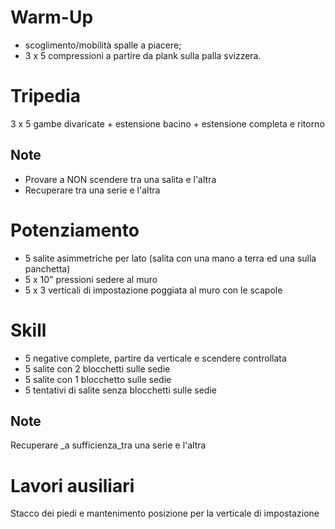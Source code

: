 # Warm-Up

 * scoglimento/mobilità spalle a piacere;
 * 3 x 5 compressioni a partire da plank sulla palla svizzera.

# Tripedia

 3 x 5 gambe divaricate + estensione bacino + estensione completa e ritorno

 ## Note

  * Provare a NON scendere tra una salita e l'altra
  * Recuperare tra una serie e l'altra

# Potenziamento

 * 5 salite asimmetriche per lato (salita con una mano a terra ed una sulla panchetta)
 * 5 x 10" pressioni sedere al muro
 * 5 x 3 verticali di impostazione poggiata al muro con le scapole

# Skill

 * 5 negative complete, partire da verticale e scendere controllata
 * 5 salite con 2 blocchetti sulle sedie
 * 5 salite con 1 blocchetto sulle sedie
 * 5 tentativi di salite senza blocchetti sulle sedie

 ## Note

Recuperare _a sufficienza_tra una serie e l'altra

# Lavori ausiliari

Stacco dei piedi e mantenimento posizione per la verticale di impostazione
